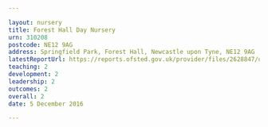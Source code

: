 ```yaml
---

layout: nursery
title: Forest Hall Day Nursery
urn: 310208
postcode: NE12 9AG
address: Springfield Park, Forest Hall, Newcastle upon Tyne, NE12 9AG
latestReportUrl: https://reports.ofsted.gov.uk/provider/files/2628847/urn/310208.pdf
teaching: 2
development: 2
leadership: 2
outcomes: 2
overall: 2
date: 5 December 2016

---
```

